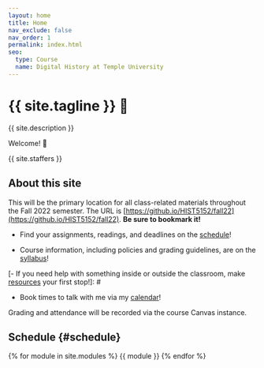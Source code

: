 ```yaml
---
layout: home
title: Home
nav_exclude: false
nav_order: 1
permalink: index.html
seo:
  type: Course
  name: Digital History at Temple University
---
```


# {{ site.tagline }} 💾
 {{ site.description }}


Welcome! 👋

{{ site.staffers }}

## About this site
This will be the primary location for all class-related materials throughout the Fall 2022 semester. The URL is [https://github.io/HIST5152/fall22](https://github.io/HIST5152/fall22). **Be sure to bookmark it!** 

- Find your assignments, readings, and deadlines on the [schedule](../schedule)!

- Course information, including policies and grading guidelines, are on the [syllabus](../syllabus)!

[- If you need help with something inside or outside the classroom, make [resources](../resources) your first stop!]: #

- Book times to talk with me via my [calendar](https://outlook.office.com/bookwithme/user/d08776f14406497083a3078045380be8@temple.edu?anonymous&ep=plink)!


Grading and attendance will be recorded via the course Canvas instance.

## Schedule {#schedule}
{% for module in site.modules %} {{ module }} {% endfor %}
